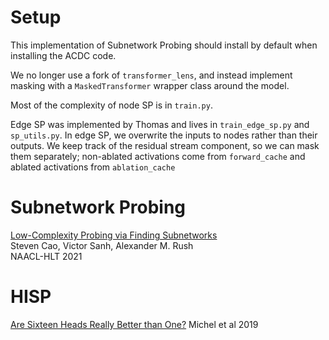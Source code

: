 # Setup

This implementation of Subnetwork Probing should install by default when installing the ACDC code.

We no longer use a fork of `transformer_lens`, and instead implement masking with a `MaskedTransformer` wrapper class around the model.

Most of the complexity of node SP is in `train.py`.

Edge SP was implemented by Thomas and lives in `train_edge_sp.py` and `sp_utils.py`. In edge SP, we overwrite the inputs to nodes rather than their outputs. We keep track of the residual stream component, so we can mask them separately; non-ablated activations come from `forward_cache` and ablated activations from `ablation_cache`

# Subnetwork Probing

[Low-Complexity Probing via Finding Subnetworks](https://github.com/stevenxcao/subnetwork-probing)  
Steven Cao, Victor Sanh, Alexander M. Rush  
NAACL-HLT 2021  

# HISP 

[Are Sixteen Heads Really Better than One?](https://arxiv.org/abs/1905.10650) Michel et al 2019
